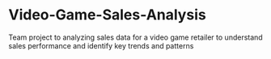 # Video-Game-Sales-Analysis
Team project to analyzing sales data for a video game retailer to understand sales performance and identify key trends and patterns
